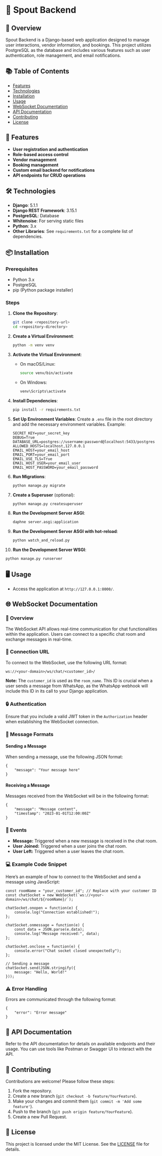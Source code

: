 # 🌟 Spout Backend

## 📖 Overview
Spout Backend is a Django-based web application designed to manage user interactions, vendor information, and bookings. This project utilizes PostgreSQL as the database and includes various features such as user authentication, role management, and email notifications.

## 📚 Table of Contents
- [Features](#features)
- [Technologies](#technologies)
- [Installation](#installation)
- [Usage](#usage)
- [WebSocket Documentation](#websocket-documentation)
- [API Documentation](#api-documentation)
- [Contributing](#contributing)
- [License](#license)

## 🚀 Features
- **User registration and authentication**
- **Role-based access control**
- **Vendor management**
- **Booking management**
- **Custom email backend for notifications**
- **API endpoints for CRUD operations**

## 🛠️ Technologies
- **Django**: 5.1.1
- **Django REST Framework**: 3.15.1
- **PostgreSQL**: Database
- **Whitenoise**: For serving static files
- **Python**: 3.x
- **Other Libraries**: See `requirements.txt` for a complete list of dependencies.

## 📦 Installation

### Prerequisites
- Python 3.x
- PostgreSQL
- pip (Python package installer)

### Steps
1. **Clone the Repository**:
   ```bash
   git clone <repository-url>
   cd <repository-directory>
   ```

2. **Create a Virtual Environment**:
   ```bash
   python -m venv venv
   ```

3. **Activate the Virtual Environment**:
   - On macOS/Linux:
     ```bash
     source venv/bin/activate
     ```
   - On Windows:
     ```bash
     venv\Scripts\activate
     ```

4. **Install Dependencies**:
   ```bash
   pip install -r requirements.txt
   ```

5. **Set Up Environment Variables**:
   Create a `.env` file in the root directory and add the necessary environment variables. Example:
   ```plaintext
   SECRET_KEY=your_secret_key
   DEBUG=True
   DATABASE_URL=postgres://username:password@localhost:5433/postgres
   ALLOWED_HOSTS=localhost,127.0.0.1
   EMAIL_HOST=your_email_host
   EMAIL_PORT=your_email_port
   EMAIL_USE_TLS=True
   EMAIL_HOST_USER=your_email_user
   EMAIL_HOST_PASSWORD=your_email_password
   ```

6. **Run Migrations**:
   ```bash
   python manage.py migrate
   ```

7. **Create a Superuser** (optional):
   ```bash
   python manage.py createsuperuser
   ```

8. **Run the Development Server ASGI**:
   ```bash
   daphne server.asgi:application
   ```

9. **Run the Development Server ASGI with hot-reload**:
   ```bash
   python watch_and_reload.py
   ```

10. **Run the Development Server WSGI**:
   ```bash
   python manage.py runserver
   ```

## 🖥️ Usage
- Access the application at `http://127.0.0.1:8000/`.

## 🌐 WebSocket Documentation

### 📜 Overview
The WebSocket API allows real-time communication for chat functionalities within the application. Users can connect to a specific chat room and exchange messages in real-time.

### 🔗 Connection URL
To connect to the WebSocket, use the following URL format:
```
ws://<your-domain>/ws/chat/<customer_id>/
```
**Note:** The `customer_id` is used as the `room_name`. This ID is crucial when a user sends a message from WhatsApp, as the WhatsApp webhook will include this ID in its call to your Django application.

### 🔒 Authentication
Ensure that you include a valid JWT token in the `Authorization` header when establishing the WebSocket connection.

### 📩 Message Formats
#### Sending a Message
When sending a message, use the following JSON format:
```
{
    "message": "Your message here"
}
```

#### Receiving a Message
Messages received from the WebSocket will be in the following format:
```
{
    "message": "Message content",
    "timestamp": "2023-01-01T12:00:00Z"
}
```

### 📅 Events
- **Message:** Triggered when a new message is received in the chat room.
- **User Joined:** Triggered when a user joins the chat room.
- **User Left:** Triggered when a user leaves the chat room.

### 💻 Example Code Snippet
Here’s an example of how to connect to the WebSocket and send a message using JavaScript:
```
const roomName = "your_customer_id"; // Replace with your customer ID
const chatSocket = new WebSocket(`ws://<your-domain>/ws/chat/${roomName}/`);

chatSocket.onopen = function(e) {
    console.log("Connection established!");
};

chatSocket.onmessage = function(e) {
    const data = JSON.parse(e.data);
    console.log("Message received:", data);
};

chatSocket.onclose = function(e) {
    console.error("Chat socket closed unexpectedly");
};

// Sending a message
chatSocket.send(JSON.stringify({
    message: "Hello, World!"
}));
```

### ⚠️ Error Handling
Errors are communicated through the following format:
```
{
    "error": "Error message"
}
```

## 📄 API Documentation
Refer to the API documentation for details on available endpoints and their usage. You can use tools like Postman or Swagger UI to interact with the API.

## 🤝 Contributing
Contributions are welcome! Please follow these steps:
1. Fork the repository.
2. Create a new branch (`git checkout -b feature/YourFeature`).
3. Make your changes and commit them (`git commit -m 'Add some feature'`).
4. Push to the branch (`git push origin feature/YourFeature`).
5. Create a new Pull Request.

## 📜 License
This project is licensed under the MIT License. See the [LICENSE](LICENSE) file for details.